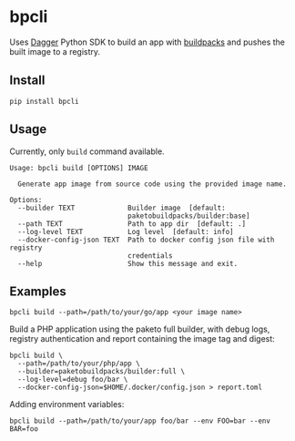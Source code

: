 # bpcli

Uses [Dagger](https://dagger.io/) Python SDK to build an app with
[buildpacks](https://buildpacks.io/) and pushes the built image to a registry.

## Install

```
pip install bpcli
```

## Usage

Currently, only `build` command available.

```
Usage: bpcli build [OPTIONS] IMAGE

  Generate app image from source code using the provided image name.

Options:
  --builder TEXT             Builder image  [default:
                             paketobuildpacks/builder:base]
  --path TEXT                Path to app dir  [default: .]
  --log-level TEXT           Log level  [default: info]
  --docker-config-json TEXT  Path to docker config json file with registry
                             credentials
  --help                     Show this message and exit.
```

## Examples

```
bpcli build --path=/path/to/your/go/app <your image name>
```

Build a PHP application using the paketo full builder, with debug logs,
registry authentication and report containing the image tag and digest:

```
bpcli build \
  --path=/path/to/your/php/app \
  --builder=paketobuildpacks/builder:full \
  --log-level=debug foo/bar \
  --docker-config-json=$HOME/.docker/config.json > report.toml
```

Adding environment variables:

```
bpcli build --path=/path/to/your/app foo/bar --env FOO=bar --env BAR=foo
```
